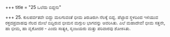 +++
title = "25 ಒಲೆದು ಬಿದ್ದನು"

+++
25. ಕುಲಪರ್ವತವೇ ಬಿದ್ದು ಮಲಗುವಂತೆ ಭೀಮ ತಿರುತಿರುಗಿ ನೆಲಕ್ಕೆ ಬಿದ್ದ. ಪೆಟ್ಟಾದ ಸ್ಥಳದಿಂದ ಇಳಿಯುವ ರಕ್ತದಪ್ರವಾಹವು ನೆಲದ   ಮೇಲೆ ಬಿದ್ದಿರುವ ಭೀಮನ ಮಗ್ಗುಲ ಭಾಗವನ್ನು ಆವರಿಸಿತು. ಎಲೆ ಮಹಾದೇವ! ಭೀಮ ಸತ್ತನೇ, ಹಾ ಭೀಮ, ಹಾ ವೃಕೋದರ - ಎಂದು ಸಾತ್ಯಕಿ, ಸೃಂಜಯರು ಮತ್ತು ಪರಿವಾರವು ಶೋಕಿಸಿತು.